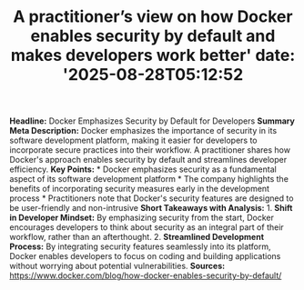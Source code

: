 ﻿---
title: "A practitioner’s view on how Docker enables security by default and makes developers work better'
date: '2025-08-28T05:12:52"
category: "Markets"
summary: ""
slug: "a practitioners view on how docker enables security by defau"
source_urls:
  - "https://www.docker.com/blog/how-docker-enables-security-by-default/"
seo:
  title: "A practitioner’s view on how Docker enables security by default and makes developers work better | Hash n Hedge'
  description: '"
  keywords: ["news", "markets", "brief"]
---
**Headline:** Docker Emphasizes Security by Default for Developers  **Summary Meta Description:** Docker emphasizes the importance of security in its software development platform, making it easier for developers to incorporate secure practices into their workflow. A practitioner shares how Docker's approach enables security by default and streamlines developer efficiency.  **Key Points:**  * Docker emphasizes security as a fundamental aspect of its software development platform * The company highlights the benefits of incorporating security measures early in the development process * Practitioners note that Docker's security features are designed to be user-friendly and non-intrusive  **Short Takeaways with Analysis:**  1. **Shift in Developer Mindset:** By emphasizing security from the start, Docker encourages developers to think about security as an integral part of their workflow, rather than an afterthought. 2. **Streamlined Development Process:** By integrating security features seamlessly into its platform, Docker enables developers to focus on coding and building applications without worrying about potential vulnerabilities.  **Sources:** https://www.docker.com/blog/how-docker-enables-security-by-default/ 
